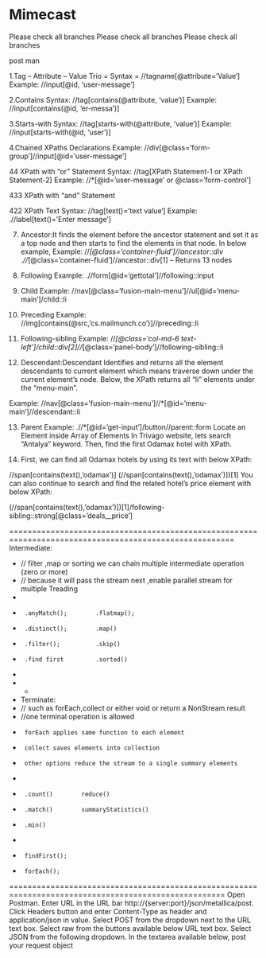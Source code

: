 # Mimecast
Please check all branches 
Please check all branches 
Please check all branches 

post man 

1.Tag – Attribute – Value Trio  =  Syntax = //tagname[@attribute=’Value‘]  Example: //input[@id, ‘user-message’]

2.Contains       Syntax: //tag[contains(@attribute, ‘value‘)]    Example: //input[contains(@id, ‘er-messa’)]
 
3.Starts-with   Syntax: //tag[starts-with(@attribute, ‘value‘)]  Example: //input[starts-with(@id, ‘user’)]

4.Chained XPaths Declarations   Example: //div[@class=’form-group’]//input[@id=’user-message’]

44  XPath with “or” Statement    Syntax: //tag[XPath Statement-1 or XPath Statement-2]   Example: //*[@id=’user-message’ or @class=’form-control’]

433  XPath with “and” Statement

422  XPath Text    Syntax: //tag[text()=’text value‘]    Example: .//label[text()=’Enter message’]

7. Ancestor:It finds the element before the ancestor statement and set it as a top node and then starts to find the elements in that node. In below example,  Example: //*[@class=’container-fluid’]//ancestor::div     .//*[@class=’container-fluid’]//ancestor::div[1] – Returns 13 nodes

8. Following   Example: .//form[@id=’gettotal’]//following::input 

9. Child  Example: //nav[@class=’fusion-main-menu’]//ul[@id=’menu-main’]/child::li

10. Preceding  Example: //img[contains(@src,’cs.mailmunch.co’)]//preceding::li


11. Following-sibling    Example: //*[@class=’col-md-6 text-left’]/child::div[2]//*[@class=’panel-body’]//following-sibling::li

12. Descendant:Descendant
Identifies and returns all the element descendants to current element which means traverse down under the current element’s node. Below, the XPath returns all “li” elements under the “menu-main”.

Example: //nav[@class=’fusion-main-menu’]//*[@id=’menu-main’]//descendant::li


13. Parent   Example: .//*[@id=’get-input’]/button//parent::form
Locate an Element inside Array of Elements  In Trivago website, lets search “Antalya” keyword. Then, find the first Odamax hotel with XPath.

14. First, we can find all Odamax hotels by using its text with below XPath:

//span[contains(text(),’odamax’)]
(//span[contains(text(),’odamax’)])[1]
You can also continue to search and find the related hotel’s price element with below XPath:

(//span[contains(text(),’odamax’)])[1]/following-sibling::strong[@class=’deals__price’]

=======================================================================================================
 Intermediate:  
 *  // filter ,map or sorting we can chain multiple intermediate operation (zero or more) 
 *  // because it will pass the stream next ,enable parallel stream for multiple Treading 
 *    
 *  	.anyMatch();     	.flatmap();  
 *  	.distinct();  		.map()
 *      .filter();			.skip()
 *      .find first 		.sorted()
 *      	  
 *   *  
 *  Terminate:    
 *  // such as forEach,collect or either void or return a NonStream result 
 *  //one terminal operation is allowed
 *  	forEach applies same function to each element 
 *  	collect saves elements into collection
 *  	other options reduce the stream to a single summary elements 
 *  
 *  	.count()		reduce()
 *  	.match()		summaryStatistics()
 *  	.min()	
 *  
 * 		findFirst();
 *  	forEach();
 =====================================================================================================
 Open Postman.
Enter URL in the URL bar http://{server:port}/json/metallica/post.
Click Headers button and enter Content-Type as header and application/json in value.
Select POST from the dropdown next to the URL text box.
Select raw from the buttons available below URL text box.
Select JSON from the following dropdown.
In the textarea available below, post your request object
